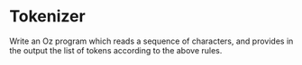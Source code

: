 # Tokenizer
Write an Oz program which reads a sequence of characters, and provides in the output the list of tokens according to the above rules.
